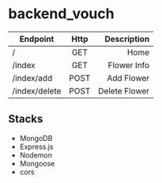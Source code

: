 # backend_vouch

| Endpoint           | Http          | Description  |
| -------------      |:-------------:| ------------:|
| /                  | GET           | Home         |
| /index             | GET           | Flower Info  |
| /index/add         | POST          | Add Flower   |
| /index/delete      | POST          | Delete Flower|


## Stacks
- MongoDB
- Express.js
- Nodemon
- Mongoose
- cors
